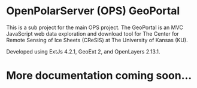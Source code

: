 # OpenPolarServer (OPS) GeoPortal

This is a sub project for the main OPS project. The GeoPortal is an MVC JavaScript web data exploration and download tool for The Center for Remote Sensing of Ice Sheets (CReSIS) at The University of Kansas (KU).

Developed using ExtJs 4.2.1, GeoExt 2, and OpenLayers 2.13.1.

# More documentation coming soon...
